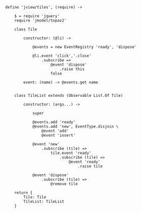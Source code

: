 	define 'jview/tiles', (require) ->
	
		$ = require 'jquery'
		require 'jmodel/topaz2'
	
		class Tile
		
			constructor: (@li) ->
			
				@events = new EventRegistry 'ready', 'dispose'
			
				@li.event 'click','.close'
					.subscribe =>
						@event 'dispose'
							.raise this
						false
			
			event: (name) -> @events.get name
			
	
		class TileList extends (Observable List.Of Tile)
		
			constructor: (args...) ->
			
				super
			
				@events.add 'ready'
				@events.add 'new', EventType.disjoin \
					@event 'add'
					@event 'insert'
			
				@event 'new'
					.subscribe (tile) =>
						tile.event 'ready'
							.subscribe (tile) =>
								@event 'ready'
									.raise tile
								
				@event 'dispose'
					.subscribe (tile) =>
						@remove tile
							
		return {
			Tile: Tile
			TileList: TileList
		}
		
